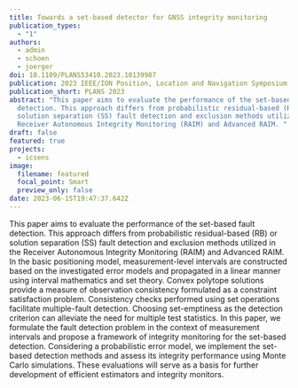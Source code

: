 ```yaml
---
title: Towards a set-based detector for GNSS integrity monitoring
publication_types:
  - "1"
authors:
  - admin
  - schoen
  - joerger
doi: 10.1109/PLANS53410.2023.10139987
publication: 2023 IEEE/ION Position, Location and Navigation Symposium (PLANS)
publication_short: PLANS 2023
abstract: "This paper aims to evaluate the performance of the set-based fault
  detection. This approach differs from probabilistic residual-based (RB) or
  solution separation (SS) fault detection and exclusion methods utilized in the
  Receiver Autonomous Integrity Monitoring (RAIM) and Advanced RAIM. "
draft: false
featured: true
projects:
  - icsens
image:
  filename: featured
  focal_point: Smart
  preview_only: false
date: 2023-06-15T19:47:37.642Z
---
```

This paper aims to evaluate the performance of the set-based fault detection. This approach differs from probabilistic residual-based (RB) or solution separation (SS) fault detection and exclusion methods utilized in the Receiver Autonomous Integrity Monitoring (RAIM) and Advanced RAIM. In the basic positioning model, measurement-level intervals are constructed based on the investigated error models and propagated in a linear manner using interval mathematics and set theory. Convex polytope solutions provide a measure of observation consistency formulated as a constraint satisfaction problem. Consistency checks performed using set operations facilitate multiple-fault detection. Choosing set-emptiness as the detection criterion can alleviate the need for multiple test statistics. In this paper, we formulate the fault detection problem in the context of measurement intervals and propose a framework of integrity monitoring for the set-based detection. Considering a probabilistic error model, we implement the set-based detection methods and assess its integrity performance using Monte Carlo simulations. These evaluations will serve as a basis for further development of efficient estimators and integrity monitors.